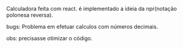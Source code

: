 Calculadora feita com react.
é implementado a ideia da npr(notação polonesa reversa).

bugs:
Problema em efetuar calculos com números decimais.

obs:
precisasse otimizar o código.
